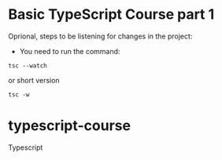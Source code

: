 # Basic TypeScript Course part 1

Oprional, steps to be listening for changes in the project:

* You need to run the command:

```
tsc --watch
``` 

or short version

```
tsc -w
```

# typescript-course
Typescript
